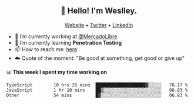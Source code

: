 <h2 align="center">👋 Hello! I'm Weslley.</h2>
<p align="center">
  <a href="http://weslleyneri.com.br">Website</a> •
  <a href="https://twitter.com/Weslley_Neri">Twitter</a> •
  <a href="https://www.linkedin.com/in/weslley-neri-3658908b">LinkedIn</a>
</p>


- 🔭 I’m currently working at [@MercadoLibre](https://github.com/mercadolibre)
- 🌱 I’m currently learning **Penetration Testing**
- 📫 How to reach me: [here](mailto:weslley39@gmail.com)
- ☁️ Quote of the moment: "Be good at something, get good or give up"

📊 **This week I spent my time working on**
<!--START_SECTION:waka-->

```text
TypeScript        10 hrs 25 mins  ███████████████████▓░░░░░   78.17 %
JavaScript        1 hr 10 mins    ██▒░░░░░░░░░░░░░░░░░░░░░░   08.83 %
Other             54 mins         █▓░░░░░░░░░░░░░░░░░░░░░░░   06.83 %
```

<!--END_SECTION:waka-->

<!-- Inspired by https://github.com/gruselhaus/gruselhaus -->